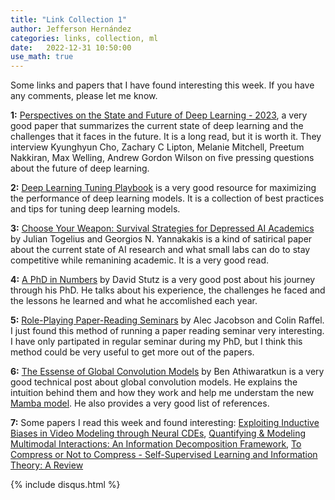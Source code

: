 ```yaml
---
title: "Link Collection 1"
author: Jefferson Hernández
categories: links, collection, ml
date:   2022-12-31 10:50:00
use_math: true
---
```


Some links and papers that I have found interesting this week. If you have any comments, please let me know.

**1:** [Perspectives on the State and Future of Deep Learning - 2023](https://arxiv.org/pdf/2312.09323.pdf), a very good paper that summarizes the current state of deep learning and the challenges that it faces in the future. It is a long read, but it is worth it. They interview Kyunghyun Cho, Zachary C Lipton, Melanie Mitchell, Preetum Nakkiran, Max Welling, Andrew Gordon Wilson on five pressing questions about the future of deep learning.

**2:** [Deep Learning Tuning Playbook](https://github.com/google-research/tuning_playbook) is a very good resource for maximizing the performance of deep learning models. It is a collection of best practices and tips for tuning deep learning models.

**3:** [Choose Your Weapon: Survival Strategies for Depressed AI Academics](https://arxiv.org/pdf/2304.06035.pdf) by Julian Togelius and Georgios N. Yannakakis is a kind of satirical paper about the current state of AI research and what small labs can do to stay competitive while remanining academic. It is a very good read.

**4:** [A PhD in Numbers](https://davidstutz.de/a-phd-in-numbers/) by David Stutz is a very good post about his journey through his PhD. He talks about his experience, the challenges he faced and the lessons he learned and what he accomlished each year.

**5:** [Role-Playing Paper-Reading Seminars](https://colinraffel.com/blog/role-playing-seminar.html) by Alec Jacobson and Colin Raffel. I just found this method of running a paper reading seminar very interesting. I have only partipated in regular seminar during my PhD, but I think this method could be very useful to get more out of the papers.

**6:** [The Essense of Global Convolution Models](https://benathi.github.io/blogs/2023-12/global-convolution-models/) by Ben Athiwaratkun is a very good technical post about global convolution models. He explains the intuition behind them and how they work and help me understam the new [Mamba model](https://arxiv.org/pdf/2312.00752.pdf). He also provides a very good list of references.

**7:** Some papers I read this week and found interesting: [Exploiting Inductive Biases in Video Modeling through Neural CDEs](https://arxiv.org/pdf/2311.04986.pdf), [Quantifying & Modeling Multimodal Interactions:
An Information Decomposition Framework](https://arxiv.org/pdf/2302.12247.pdf), [To Compress or Not to Compress - Self-Supervised Learning and Information Theory: A Review](https://arxiv.org/pdf/2304.09355.pdf)

{% include disqus.html %}